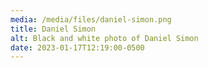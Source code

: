 ```yaml
---
media: /media/files/daniel-simon.png
title: Daniel Simon
alt: Black and white photo of Daniel Simon
date: 2023-01-17T12:19:00-0500
---
```

